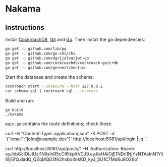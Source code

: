 # Nakama

## Instructions

Install [CockroachDB](https://www.cockroachlabs.com/), [Git](https://git-scm.com/) and [Go](https://golang.org/).
Then install the _go_ dependencies:
```bash
go get -u github.com/lib/pq
go get -u github.com/go-chi/chi
go get -u github.com/dgrijalva/jwt-go
go get -u github.com/cockroachdb/cockroach-go/crdb
go get -u github.com/gernest/mention
```

Start the database and create the schema:
```bash
cockroach start --insecure --host 127.0.0.1
cat schema.sql | cockroach sql --insecure
```

Build and run:
```
go build
./nakama
```

`main.go` contains the route definitions; check those.

curl -H "Content-Type: application/json" -X POST -d '{"email":"john@example.dev"}' http://localhost:8081/api/login | jq '.'

curl http://localhost:8081/api/posts/1 -H 'Authorization: Bearer eyJhbGciOiJIUzI1NiIsInR5cCI6IkpXVCJ9.eyJleHAiOjE1NDc1NjYzNTAsInN1YiI6IjEifQ.dadQ_QZqMQ03f62hxbo4nkKD_kyJ_SU1C7Md6u9O26o'


